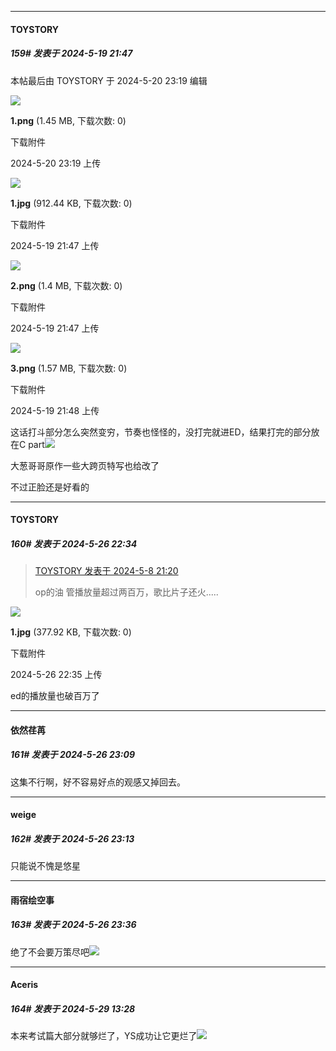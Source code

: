 ﻿
*****

####  TOYSTORY  
##### 159#       发表于 2024-5-19 21:47

 本帖最后由 TOYSTORY 于 2024-5-20 23:19 编辑 

<img src="https://img.saraba1st.com/forum/202405/20/231907zvyhata61vrpoza6.png" referrerpolicy="no-referrer">

<strong>1.png</strong> (1.45 MB, 下载次数: 0)

下载附件

2024-5-20 23:19 上传

<img src="https://img.saraba1st.com/forum/202405/19/214737qrrbyvz95zb5t7a5.jpg" referrerpolicy="no-referrer">

<strong>1.jpg</strong> (912.44 KB, 下载次数: 0)

下载附件

2024-5-19 21:47 上传

<img src="https://img.saraba1st.com/forum/202405/19/214755j6bx33be960cp9vv.png" referrerpolicy="no-referrer">

<strong>2.png</strong> (1.4 MB, 下载次数: 0)

下载附件

2024-5-19 21:47 上传

<img src="https://img.saraba1st.com/forum/202405/19/214809mc3qfax6zqggecci.png" referrerpolicy="no-referrer">

<strong>3.png</strong> (1.57 MB, 下载次数: 0)

下载附件

2024-5-19 21:48 上传

这话打斗部分怎么突然变穷，节奏也怪怪的，没打完就进ED，结果打完的部分放在C part<img src="https://static.saraba1st.com/image/smiley/face2017/001.png" referrerpolicy="no-referrer">

大葱哥哥原作一些大跨页特写也给改了

不过正脸还是好看的

*****

####  TOYSTORY  
##### 160#       发表于 2024-5-26 22:34

<blockquote><a href="httphttps://bbs.saraba1st.com/2b/forum.php?mod=redirect&amp;goto=findpost&amp;pid=64856191&amp;ptid=2108029" target="_blank">TOYSTORY 发表于 2024-5-8 21:20</a>

op的油 管播放量超过两百万，歌比片子还火.....</blockquote>

<img src="https://img.saraba1st.com/forum/202405/26/223516acdvovvcdzycmnld.jpg" referrerpolicy="no-referrer">

<strong>1.jpg</strong> (377.92 KB, 下载次数: 0)

下载附件

2024-5-26 22:35 上传

ed的播放量也破百万了


*****

####  依然荏苒  
##### 161#       发表于 2024-5-26 23:09

这集不行啊，好不容易好点的观感又掉回去。


*****

####  weige  
##### 162#       发表于 2024-5-26 23:13

只能说不愧是悠星


*****

####  雨宿绘空事  
##### 163#       发表于 2024-5-26 23:36

绝了不会要万策尽吧<img src="https://static.saraba1st.com/image/smiley/face2017/001.png" referrerpolicy="no-referrer">


*****

####  Aceris  
##### 164#       发表于 2024-5-29 13:28

本来考试篇大部分就够烂了，YS成功让它更烂了<img src="https://static.saraba1st.com/image/smiley/face2017/152.png" referrerpolicy="no-referrer">

